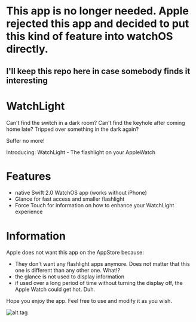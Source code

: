 # This app is no longer needed. Apple rejected this app and decided to put this kind of feature into watchOS directly. 
## I'll keep this repo here in case somebody finds it interesting

# WatchLight
Can't find the switch in a dark room? Can't find the keyhole after coming home late? Tripped over something in the dark again? 

Suffer no more! 

Introducing: WatchLight - The flashlight on your AppleWatch

# Features
- native Swift 2.0 WatchOS app (works without iPhone)
- Glance for fast access and smaller flashlight
- Force Touch for information on how to enhance your WatchLight experience

# Information
Apple does not want this app on the AppStore because:

- They don't want any flashlight apps anymore. Does not matter that this one is different than any other one. What!?
- the glance is not used to display information
- if used over a long period of time without turning the display off, the Apple Watch could get hot. Duh.

Hope you enjoy the app. Feel free to use and modify it as you wish. 


![alt tag](https://cloud.githubusercontent.com/assets/7056492/10363009/26256264-6db2-11e5-8a1b-ac6dfea11622.png)
